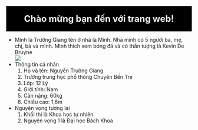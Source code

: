 <head>
    <meta charset="UTF-8">
    <meta name="viewport" content="width=device-width, initial-scale=1.0">
    <title>Pano Màu Đen</title>
</head>
<body>
    <div class="pano" style="color: #ffffff; background-color: #000000; text-align: center; padding: 20px; font-size: 24px; font-weight: bold;">
        Chào mừng bạn đến với trang web!
    </div>
</body>


<ul>
<li> Mình là Trường Giang tên ở nhà là Minh. Nhà mình có 5 người ba, mẹ, chị, bà và mình. Mình thích xem bóng đá và có thần tượng là Kevin De Bruyne</li>
     <image src="462562213_1493977571293743_5719909131886436665_n.jpg">
<li> Thông tin cá nhân
    <ol>
    <li>Họ và tên: Nguyễn Trường Giang</li>
    <li>Trường trung học phổ thông Chuyên Bến Tre</li>
    <li>Lớp: 12 Lý</li>
    <li>Giới tính: Nam</li> 
    <li>Cân nặng: 60kg</li>
    <li>Chiều cao: 1,6m</li>
    </ol>
</li>
<li> Nguyện vọng tương lai 
    <ol>
    <li>Khối thi là Khoa học tự nhiên </li>
    <li>Nguyện vọng 1 là Đại học Bách Khoa</li>
    </ol>
</li>

